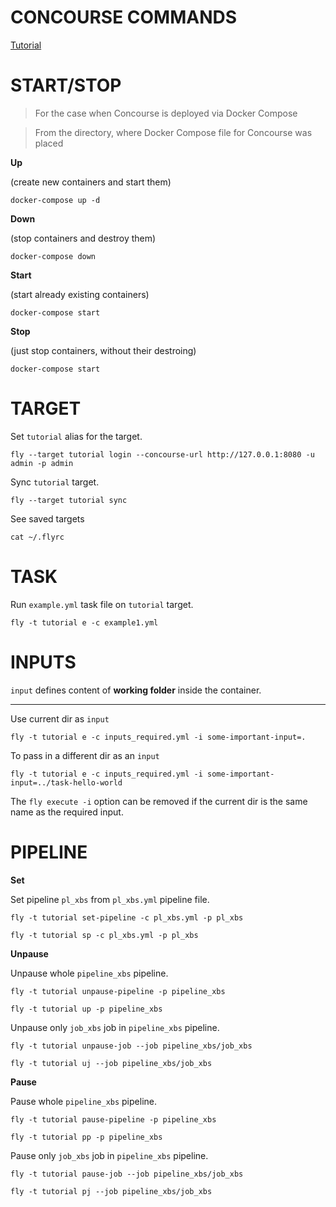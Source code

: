 # CONCOURSE COMMANDS

[Tutorial](https://concoursetutorial.com/)


# START/STOP

> For the case when Concourse is deployed via Docker Compose

> From the directory, where Docker Compose file for Concourse was placed

**Up**

(create new containers and start them)
```
docker-compose up -d
```

**Down** 

(stop containers and destroy them)
```
docker-compose down
```

**Start** 

(start already existing containers)
```
docker-compose start
```

**Stop**

(just stop containers, without their destroing)
```
docker-compose start
```


# TARGET

Set `tutorial` alias for the target.
```
fly --target tutorial login --concourse-url http://127.0.0.1:8080 -u admin -p admin
```

Sync `tutorial` target.
```
fly --target tutorial sync
```

See saved targets
```
cat ~/.flyrc
```

# TASK

Run `example.yml` task file on `tutorial` target.
```
fly -t tutorial e -c example1.yml
```

# INPUTS

`input` defines content of **working folder** inside the container.

_______________

Use current dir as `input`
```
fly -t tutorial e -c inputs_required.yml -i some-important-input=.
```

To pass in a different dir as an `input`
```
fly -t tutorial e -c inputs_required.yml -i some-important-input=../task-hello-world
```

The `fly execute -i` option can be removed if the current dir is the same name as the required input.



# PIPELINE

**Set**

Set pipeline `pl_xbs` from `pl_xbs.yml` pipeline file.
```
fly -t tutorial set-pipeline -c pl_xbs.yml -p pl_xbs

fly -t tutorial sp -c pl_xbs.yml -p pl_xbs
```


**Unpause**

Unpause whole `pipeline_xbs` pipeline.
```
fly -t tutorial unpause-pipeline -p pipeline_xbs

fly -t tutorial up -p pipeline_xbs
```

Unpause only `job_xbs` job in `pipeline_xbs` pipeline.
```
fly -t tutorial unpause-job --job pipeline_xbs/job_xbs

fly -t tutorial uj --job pipeline_xbs/job_xbs
```

**Pause**

Pause whole `pipeline_xbs` pipeline.
```
fly -t tutorial pause-pipeline -p pipeline_xbs

fly -t tutorial pp -p pipeline_xbs
```

Pause only `job_xbs` job in `pipeline_xbs` pipeline.
```
fly -t tutorial pause-job --job pipeline_xbs/job_xbs

fly -t tutorial pj --job pipeline_xbs/job_xbs
```
























